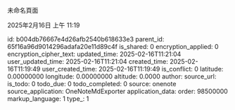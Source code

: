 未命名頁面


2025年2月16日
上午 11:19


id: b004db76667e4d26afb2540b618633e3
parent_id: 65f16a96d9014296adafa20e11d89c4f
is_shared: 0
encryption_applied: 0
encryption_cipher_text: 
updated_time: 2025-02-16T11:21:04
user_updated_time: 2025-02-16T11:21:04
created_time: 2025-02-16T11:19:49
user_created_time: 2025-02-16T11:19:49
is_conflict: 0
latitude: 0.00000000
longitude: 0.00000000
altitude: 0.0000
author: 
source_url: 
is_todo: 0
todo_due: 0
todo_completed: 0
source: onenote
source_application: OneNoteMdExporter
application_data: 
order: 98500000
markup_language: 1
type_: 1